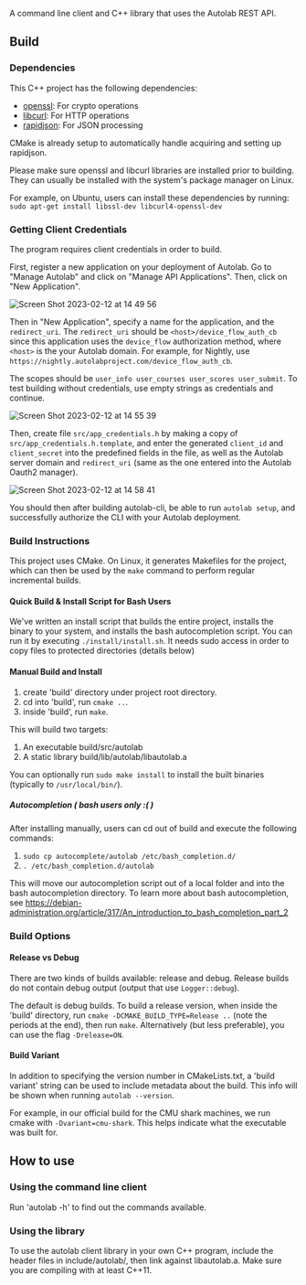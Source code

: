 A command line client and C++ library that uses the Autolab REST API.

## Build

### Dependencies

This C++ project has the following dependencies:

- [openssl](https://www.openssl.org/): For crypto operations
- [libcurl](https://curl.haxx.se/libcurl/): For HTTP operations
- [rapidjson](https://github.com/Tencent/rapidjson): For JSON processing

CMake is already setup to automatically handle acquiring and setting up rapidjson.

Please make sure openssl and libcurl libraries are installed prior to building. They can usually be installed with the system's package manager on Linux.

For example, on Ubuntu, users can install these dependencies by running:  
`sudo apt-get install libssl-dev libcurl4-openssl-dev`

### Getting Client Credentials

The program requires client credentials in order to build.

First, register a new application on your deployment of Autolab. Go to "Manage Autolab" and click on "Manage API Applications". Then, click on "New Application".

![Screen Shot 2023-02-12 at 14 49 56](https://user-images.githubusercontent.com/25730111/218333728-fba04ebb-fea2-437b-abad-4aaae91c9794.png)

Then in "New Application", specify a name for the application, and the `redirect_uri`. The `redirect_uri` should be `<host>/device_flow_auth_cb` since this application uses the `device_flow` authorization method, where `<host>` is the your Autolab domain. For example, for Nightly, use `https://nightly.autolabproject.com/device_flow_auth_cb`.

The scopes should be `user_info user_courses user_scores user_submit`. To test building without credentials, use empty strings as credentials and continue.

![Screen Shot 2023-02-12 at 14 55 39](https://user-images.githubusercontent.com/25730111/218333852-f739cc46-bcb7-44d6-9209-6b049bfbb31c.png)

Then, create file `src/app_credentials.h` by making a copy of `src/app_credentials.h.template`, and enter the generated `client_id` and `client_secret` into the predefined fields in the file, as well as the Autolab server domain and `redirect_uri` (same as the one entered into the Autolab Oauth2 manager).

![Screen Shot 2023-02-12 at 14 58 41](https://user-images.githubusercontent.com/25730111/218334013-f4c2efb5-d98e-4595-bc3b-2fc747f8a299.png)

You should then after building autolab-cli, be able to run `autolab setup`, and successfully authorize the CLI with your Autolab deployment.

### Build Instructions

This project uses CMake. On Linux, it generates Makefiles for the project, which can then be used by the `make` command to perform regular incremental builds.

#### Quick Build & Install Script for Bash Users

We've written an install script that builds the entire project, installs the binary to your system, and installs the bash autocompletion script. You can run it by executing `./install/install.sh`. It needs sudo access in order to copy files to protected directories (details below)

#### Manual Build and Install

1. create 'build' directory under project root directory.
2. cd into 'build', run `cmake ..`.
3. inside 'build', run `make`.

This will build two targets:
1. An executable build/src/autolab
2. A static library build/lib/autolab/libautolab.a

You can optionally run `sudo make install` to install the built binaries (typically to `/usr/local/bin/`).

##### Autocompletion ( bash users only :( )

After installing manually, users can cd out of build and execute the following commands:

1. `sudo cp autocomplete/autolab /etc/bash_completion.d/`
2. `. /etc/bash_completion.d/autolab`

This will move our autocompletion script out of a local folder and into the bash autocompletion directory. To learn more about bash autocompletion, see https://debian-administration.org/article/317/An_introduction_to_bash_completion_part_2

### Build Options

#### Release vs Debug

There are two kinds of builds available: release and debug. Release builds do not contain debug output (output that use `Logger::debug`).

The default is debug builds. To build a release version, when inside the 'build' directory, run `cmake -DCMAKE_BUILD_TYPE=Release ..` (note the periods at the end), then run `make`.
Alternatively (but less preferable), you can use the flag `-Drelease=ON`.

#### Build Variant

In addition to specifying the version number in CMakeLists.txt, a 'build variant' string can be used to include metadata about the build. This info will be shown when running `autolab --version`.

For example, in our official build for the CMU shark machines, we run cmake with `-Dvariant=cmu-shark`. This helps indicate what the executable was built for.

## How to use

### Using the command line client

Run 'autolab -h' to find out the commands available.

### Using the library

To use the autolab client library in your own C++ program, include the header files in include/autolab/, then link against libautolab.a. Make sure you are compiling with at least C++11.
